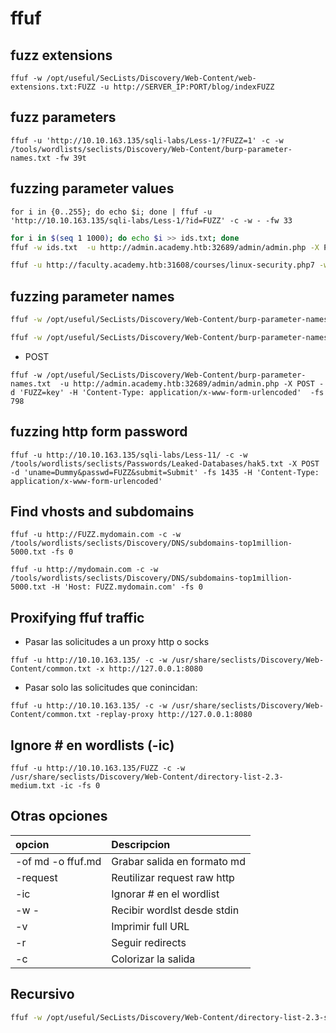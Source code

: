 # ffuf

## fuzz extensions

```
ffuf -w /opt/useful/SecLists/Discovery/Web-Content/web-extensions.txt:FUZZ -u http://SERVER_IP:PORT/blog/indexFUZZ
```

## fuzz parameters

```shell
ffuf -u 'http://10.10.163.135/sqli-labs/Less-1/?FUZZ=1' -c -w /tools/wordlists/seclists/Discovery/Web-Content/burp-parameter-names.txt -fw 39t
```

## fuzzing parameter values

```shell
for i in {0..255}; do echo $i; done | ffuf -u 'http://10.10.163.135/sqli-labs/Less-1/?id=FUZZ' -c -w - -fw 33
```

```bash
for i in $(seq 1 1000); do echo $i >> ids.txt; done
ffuf -w ids.txt  -u http://admin.academy.htb:32689/admin/admin.php -X POST -d 'id=FUZZ' -H 'Content-Type: application/x-www-form-urlencoded' -fs 768
```

```bash
ffuf -u http://faculty.academy.htb:31608/courses/linux-security.php7 -w /opt/useful/SecLists/Usernames/Names/names.txt -X POST -d 'username=FUZZ' -H 'Content-Type: application/x-www-form-urlencoded' -fs 781
```


## fuzzing parameter names

```bash
ffuf -w /opt/useful/SecLists/Discovery/Web-Content/burp-parameter-names.txt:FUZZ -u http://admin.academy.htb:PORT/admin/admin.php?FUZZ=key -fs xxx
```

```bash
ffuf -w /opt/useful/SecLists/Discovery/Web-Content/burp-parameter-names.txt  -u http://admin.academy.htb:32689/admin/admin.php?FUZZ=key  -v -fs 798
```

- POST
  
```
ffuf -w /opt/useful/SecLists/Discovery/Web-Content/burp-parameter-names.txt  -u http://admin.academy.htb:32689/admin/admin.php -X POST -d 'FUZZ=key' -H 'Content-Type: application/x-www-form-urlencoded'  -fs 798
```

## fuzzing http form password

```shell
ffuf -u http://10.10.163.135/sqli-labs/Less-11/ -c -w  /tools/wordlists/seclists/Passwords/Leaked-Databases/hak5.txt -X POST -d 'uname=Dummy&passwd=FUZZ&submit=Submit' -fs 1435 -H 'Content-Type: application/x-www-form-urlencoded' 
```

## Find vhosts and subdomains

```shell
ffuf -u http://FUZZ.mydomain.com -c -w /tools/wordlists/seclists/Discovery/DNS/subdomains-top1million-5000.txt -fs 0
```

```shell
ffuf -u http://mydomain.com -c -w /tools/wordlists/seclists/Discovery/DNS/subdomains-top1million-5000.txt -H 'Host: FUZZ.mydomain.com' -fs 0
```

## Proxifying ffuf traffic

- Pasar las solicitudes a un proxy http o socks

```shell
ffuf -u http://10.10.163.135/ -c -w /usr/share/seclists/Discovery/Web-Content/common.txt -x http://127.0.0.1:8080
```

- Pasar solo las solicitudes que conincidan:

```shell
ffuf -u http://10.10.163.135/ -c -w /usr/share/seclists/Discovery/Web-Content/common.txt -replay-proxy http://127.0.0.1:8080
```

## Ignore # en wordlists (-ic)

```shell
ffuf -u http://10.10.163.135/FUZZ -c -w /usr/share/seclists/Discovery/Web-Content/directory-list-2.3-medium.txt -ic -fs 0
```

## Otras opciones

| opcion              | Descripcion
|:--------------------|:-----------------------------|
| -of md -o ffuf.md   | Grabar salida en formato md
| -request            | Reutilizar request raw http
| -ic                 | Ignorar # en el wordlist
| -w -                | Recibir wordlst desde stdin
| -v                  | Imprimir full URL
| -r                  | Seguir redirects
| -c                  | Colorizar la salida

## Recursivo

```bash
ffuf -w /opt/useful/SecLists/Discovery/Web-Content/directory-list-2.3-small.txt:FUZZ -u http://SERVER_IP:PORT/FUZZ -recursion -recursion-depth 1 -e .php -v
```
